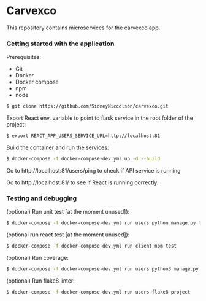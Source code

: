 # Carvexco


This repository contains microservices for the carvexco app.

### Getting started with the application

Prerequisites:
  - Git
  - Docker
  - Docker compose
  - npm
  - node
  
```sh
$ git clone https://github.com/SidneyNiccolson/carvexco.git
```
Export React env. variable to point to flask service in the root folder of the project:
```sh
$ export REACT_APP_USERS_SERVICE_URL=http://localhost:81
```

Build the container and run the services:
```sh
$ docker-compose -f docker-compose-dev.yml up -d --build
```
Go to http://localhost:81/users/ping to check if API service is running

Go to http://localhost:81/ to see if React is running correctly.


### Testing and debugging

(optional) Run unit test [at the moment unused]):
```sh
$ docker-compose -f docker-compose-dev.yml run users python manage.py test
```
(optional run react test [at the moment unused]):
```sh
$ docker-compose -f docker-compose-dev.yml run client npm test
```
(optional) Run coverage:
```sh
$ docker-compose -f docker-compose-dev.yml run users python3 manage.py cov
```
(optional) Run flake8 linter:
```sh
$ docker-compose -f docker-compose-dev.yml run users flake8 project
```


